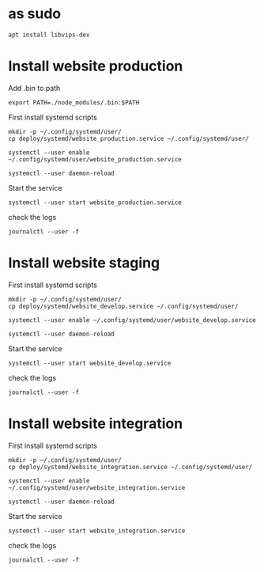 # as sudo

```
apt install libvips-dev
```

# Install website production

Add .bin to path

```
export PATH=./node_modules/.bin:$PATH
```

First install systemd scripts

```
mkdir -p ~/.config/systemd/user/
cp deploy/systemd/website_production.service ~/.config/systemd/user/

systemctl --user enable ~/.config/systemd/user/website_production.service

systemctl --user daemon-reload
```

Start the service
```
systemctl --user start website_production.service
```

check the logs

```
journalctl --user -f
```

# Install website staging

First install systemd scripts

```
mkdir -p ~/.config/systemd/user/
cp deploy/systemd/website_develop.service ~/.config/systemd/user/

systemctl --user enable ~/.config/systemd/user/website_develop.service

systemctl --user daemon-reload
```

Start the service
```
systemctl --user start website_develop.service
```

check the logs

```
journalctl --user -f
```

# Install website integration

First install systemd scripts

```
mkdir -p ~/.config/systemd/user/
cp deploy/systemd/website_integration.service ~/.config/systemd/user/

systemctl --user enable ~/.config/systemd/user/website_integration.service

systemctl --user daemon-reload
```

Start the service
```
systemctl --user start website_integration.service
```

check the logs

```
journalctl --user -f
```
